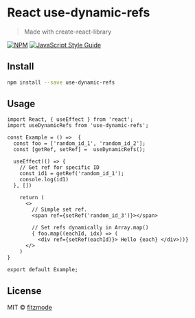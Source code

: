 # React use-dynamic-refs

> Made with create-react-library

[![NPM](https://img.shields.io/npm/v/use-dynamic-refs.svg)](https://www.npmjs.com/package/use-dynamic-refs) [![JavaScript Style Guide](https://img.shields.io/badge/code_style-standard-brightgreen.svg)](https://standardjs.com)

## Install

```bash
npm install --save use-dynamic-refs
```

## Usage

```tsx
import React, { useEffect } from 'react';
import useDynamicRefs from 'use-dynamic-refs';

const Example = () =>  {
  const foo = ['random_id_1', 'random_id_2'];
  const [getRef, setRef] =  useDynamicRefs();

  useEffect(() => {
    // Get ref for specific ID 
    const id1 = getRef('random_id_1');
    console.log(id1)
  }, [])

    return ( 
      <>
        // Simple set ref.
        <span ref={setRef('random_id_3')}></span>

        // Set refs dynamically in Array.map()
        { foo.map((eachId, idx) => (
          <div ref={setRef(eachId)}> Hello {each} </div>))}
      </>
    )
}

export default Example;
```

## License

MIT © [fitzmode](https://github.com/fitzmode)
